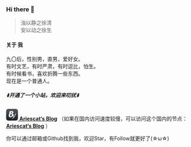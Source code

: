 ### Hi there 👋


> 浊以静之徐清  
> 安以动之徐生



#### 关于 我

九〇后，性别男，直男，爱好女。  
有时文艺，有时严肃，有时逗比，怕生。  
有时候看书，喜欢折腾一些东西。  
现在是一个普通人。



##### ⬇️开通了一个小站，欢迎来叨扰⬇️

[![icon](https://raw.githubusercontent.com/Ariescat/ariescat.github.io/master/img/favicon.ico) **Ariescat‘s Blog**](https://github.ariescat.top) （如果在国内访问速度较慢，可以访问这个国内的节点：[**Ariescat‘s Blog**](http://ariescat.top) ）



<h7>你可以通过邮箱或Github找到我，欢迎Star，有Follow就更好了(☆ω☆)</h7>



<!--
**Ariescat/Ariescat** is a ✨ _special_ ✨ repository because its `README.md` (this file) appears on your GitHub profile.

Here are some ideas to get you started:

- 🔭 I’m currently working on ...
- 🌱 I’m currently learning ...
- 👯 I’m looking to collaborate on ...
- 🤔 I’m looking for help with ...
- 💬 Ask me about ...
- 📫 How to reach me: ...
- 😄 Pronouns: ...
- ⚡ Fun fact: ...
  -->
